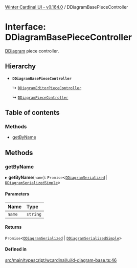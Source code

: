 [Winter Cardinal UI - v0.164.0](../index.md) / DDiagramBasePieceController

# Interface: DDiagramBasePieceController

[DDiagram](../classes/DDiagram.md) piece controller.

## Hierarchy

- **`DDiagramBasePieceController`**

  ↳ [`DDiagramEditorPieceController`](DDiagramEditorPieceController.md)

  ↳ [`DDiagramPieceController`](DDiagramPieceController.md)

## Table of contents

### Methods

- [getByName](DDiagramBasePieceController.md#getbyname)

## Methods

### getByName

▸ **getByName**(`name`): `Promise`<[`DDiagramSerialized`](DDiagramSerialized.md) \| [`DDiagramSerializedSimple`](DDiagramSerializedSimple.md)\>

#### Parameters

| Name | Type |
| :------ | :------ |
| `name` | `string` |

#### Returns

`Promise`<[`DDiagramSerialized`](DDiagramSerialized.md) \| [`DDiagramSerializedSimple`](DDiagramSerializedSimple.md)\>

#### Defined in

[src/main/typescript/wcardinal/ui/d-diagram-base.ts:46](https://github.com/winter-cardinal/winter-cardinal-ui/blob/v0.164.0/src/main/typescript/wcardinal/ui/d-diagram-base.ts#L46)
